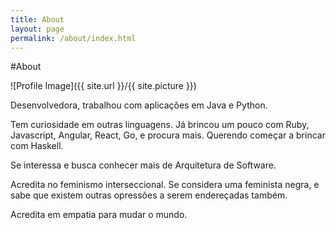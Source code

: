 ```yaml
---
title: About
layout: page
permalink: /about/index.html
---
```

#About

<style>
img { width: 50%; margin: 0 auto; display: block; }
</style>

![Profile Image]({{ site.url }}/{{ site.picture }})

<p>Desenvolvedora, trabalhou com aplicações em Java e Python.</p>
<p>Tem curiosidade em outras linguagens. Já brincou um pouco com Ruby, Javascript, Angular, React, Go, e procura mais.
Querendo começar a brincar com Haskell.</p>
<p>Se interessa e busca conhecer mais de Arquitetura de Software.
</p>

<p>Acredita no feminismo interseccional. Se considera uma feminista negra, e sabe que existem outras opressões a serem endereçadas também.</p>
<p>Acredita em empatia para mudar o mundo.</p>
